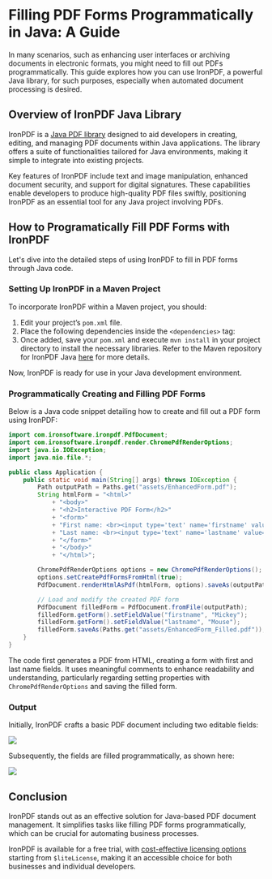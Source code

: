 # Filling PDF Forms Programmatically in Java: A Guide

In many scenarios, such as enhancing user interfaces or archiving documents in electronic formats, you might need to fill out PDFs programmatically. This guide explores how you can use IronPDF, a powerful Java library, for such purposes, especially when automated document processing is desired.

## Overview of IronPDF Java Library

IronPDF is a [Java PDF library](https://ironpdf.com/java/) designed to aid developers in creating, editing, and managing PDF documents within Java applications. The library offers a suite of functionalities tailored for Java environments, making it simple to integrate into existing projects.

Key features of IronPDF include text and image manipulation, enhanced document security, and support for digital signatures. These capabilities enable developers to produce high-quality PDF files swiftly, positioning IronPDF as an essential tool for any Java project involving PDFs.

## How to Programatically Fill PDF Forms with IronPDF

Let's dive into the detailed steps of using IronPDF to fill in PDF forms through Java code.

### Setting Up IronPDF in a Maven Project

To incorporate IronPDF within a Maven project, you should:

1. Edit your project’s `pom.xml` file.
2. Place the following dependencies inside the `<dependencies>` tag:
3. Once added, save your `pom.xml` and execute `mvn install` in your project directory to install the necessary libraries. Refer to the Maven repository for IronPDF Java [here](https://central.sonatype.com/artifact/com.ironsoftware/ironpdf/2023.1.1) for more details.

Now, IronPDF is ready for use in your Java development environment.

### Programmatically Creating and Filling PDF Forms

Below is a Java code snippet detailing how to create and fill out a PDF form using IronPDF:

```java
import com.ironsoftware.ironpdf.PdfDocument;
import com.ironsoftware.ironpdf.render.ChromePdfRenderOptions;
import java.io.IOException;
import java.nio.file.*;

public class Application {
    public static void main(String[] args) throws IOException {
        Path outputPath = Paths.get("assets/EnhancedForm.pdf");
        String htmlForm = "<html>"
            + "<body>"
            + "<h2>Interactive PDF Form</h2>"
            + "<form>"
            + "First name: <br><input type='text' name='firstname' value=''><br>"
            + "Last name: <br><input type='text' name='lastname' value=''>"
            + "</form>"
            + "</body>"
            + "</html>";

        ChromePdfRenderOptions options = new ChromePdfRenderOptions();
        options.setCreatePdfFormsFromHtml(true);
        PdfDocument.renderHtmlAsPdf(htmlForm, options).saveAs(outputPath);

        // Load and modify the created PDF form
        PdfDocument filledForm = PdfDocument.fromFile(outputPath);
        filledForm.getForm().setFieldValue("firstname", "Mickey");
        filledForm.getForm().setFieldValue("lastname", "Mouse");
        filledForm.saveAs(Paths.get("assets/EnhancedForm_Filled.pdf"));
    }
}
```

The code first generates a PDF from HTML, creating a form with first and last name fields. It uses meaningful comments to enhance readability and understanding, particularly regarding setting properties with `ChromePdfRenderOptions` and saving the filled form.

### Output 

Initially, IronPDF crafts a basic PDF document including two editable fields:

![](https://ironpdf.com/static-assets/ironpdf-java/howto/java-fill-pdf-form-tutorial/java-fill-pdf-form-tutorial-1.webp)

Subsequently, the fields are filled programmatically, as shown here:

![](https://ironpdf.com/static-assets/ironpdf-java/howto/java-fill-pdf-form-tutorial/java-fill-pdf-form-tutorial-2.webp)

## Conclusion

IronPDF stands out as an effective solution for Java-based PDF document management. It simplifies tasks like filling PDF forms programmatically, which can be crucial for automating business processes.

IronPDF is available for a free trial, with [cost-effective licensing options](https://ironpdf.com/java/licensing/) starting from `$liteLicense`, making it an accessible choice for both businesses and individual developers.